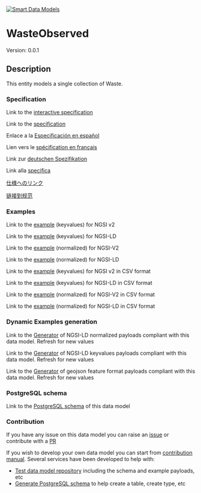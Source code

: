[![Smart Data Models](https://smartdatamodels.org/wp-content/uploads/2022/01/SmartDataModels_logo.png "Logo")](https://smartdatamodels.org)
# WasteObserved
Version: 0.0.1

## Description 

This entity models a single collection of Waste.
### Specification

Link to the [interactive specification](https://swagger.lab.fiware.org/?url=https://smart-data-models.github.io/dataModel.WasteManagement/WasteObserved/swagger.yaml)

Link to the [specification](https://github.com/smart-data-models/dataModel.WasteManagement/blob/master/WasteObserved/doc/spec.md)

Enlace a la [Especificación en español](https://github.com/smart-data-models/dataModel.WasteManagement/blob/master/WasteObserved/doc/spec_ES.md)

Lien vers le [spécification en français](https://github.com/smart-data-models/dataModel.WasteManagement/blob/master/WasteObserved/doc/spec_FR.md)

Link zur [deutschen Spezifikation](https://github.com/smart-data-models/dataModel.WasteManagement/blob/master/WasteObserved/doc/spec_DE.md)

Link alla [specifica](https://github.com/smart-data-models/dataModel.WasteManagement/blob/master/WasteObserved/doc/spec_IT.md)

[仕様へのリンク](https://github.com/smart-data-models/dataModel.WasteManagement/blob/master/WasteObserved/doc/spec_JA.md)

[链接到规范](https://github.com/smart-data-models/dataModel.WasteManagement/blob/master/WasteObserved/doc/spec_ZH.md)
### Examples

Link to the [example](https://smart-data-models.github.io/dataModel.WasteManagement/WasteObserved/examples/example.json) (keyvalues) for NGSI v2

Link to the [example](https://smart-data-models.github.io/dataModel.WasteManagement/WasteObserved/examples/example.jsonld) (keyvalues) for NGSI-LD

Link to the [example](https://smart-data-models.github.io/dataModel.WasteManagement/WasteObserved/examples/example-normalized.json) (normalized) for NGSI-V2

Link to the [example](https://smart-data-models.github.io/dataModel.WasteManagement/WasteObserved/examples/example-normalized.jsonld) (normalized) for NGSI-LD

Link to the [example](https://smart-data-models.github.io/dataModel.WasteManagement/WasteObserved/examples/example.json.csv) (keyvalues) for NGSI v2 in CSV format

Link to the [example](https://smart-data-models.github.io/dataModel.WasteManagement/WasteObserved/examples/example.jsonld.csv) (keyvalues) for NGSI-LD in CSV format

Link to the [example](https://smart-data-models.github.io/dataModel.WasteManagement/WasteObserved/examples/example-normalized.json.csv) (normalized) for NGSI-V2 in CSV format

Link to the [example](https://smart-data-models.github.io/dataModel.WasteManagement/WasteObserved/examples/example-normalized.jsonld.csv) (normalized) for NGSI-LD in CSV format
### Dynamic Examples generation

Link to the [Generator](https://smartdatamodels.org/extra/ngsi-ld_generator.php?schemaUrl=https://raw.githubusercontent.com/smart-data-models/dataModel.WasteManagement/master/WasteObserved/schema.json&email=info@smartdatamodels.org) of NGSI-LD normalized payloads compliant with this data model. Refresh for new values

Link to the [Generator](https://smartdatamodels.org/extra/ngsi-ld_generator_keyvalues.php?schemaUrl=https://raw.githubusercontent.com/smart-data-models/dataModel.WasteManagement/master/WasteObserved/schema.json&email=info@smartdatamodels.org) of NGSI-LD keyvalues payloads compliant with this data model. Refresh for new values

Link to the [Generator](https://smartdatamodels.org/extra/geojson_features_generator.php?schemaUrl=https://raw.githubusercontent.com/smart-data-models/dataModel.WasteManagement/master/WasteObserved/schema.json&email=info@smartdatamodels.org) of geojson feature format payloads compliant with this data model. Refresh for new values
### PostgreSQL schema

Link to the [PostgreSQL schema](https://smart-data-models.github.io/dataModel.WasteManagement/WasteObserved/schema.sql) of this data model
### Contribution

 If you have any issue on this data model you can raise an [issue](https://github.com/smart-data-models/dataModel.WasteManagement/issues)  or contribute with a [PR](https://github.com/smart-data-models/dataModel.WasteManagement/pulls)

 If you wish to develop your own data model you can start from [contribution manual](https://bit.ly/contribution_manual). Several services have been developed to help with: 
 - [Test data model repository](https://smartdatamodels.org/index.php/data-models-contribution-api/) including the schema and example payloads, etc
 - [Generate PostgreSQL schema](https://smartdatamodels.org/index.php/sql-service/) to help create a table, create type, etc